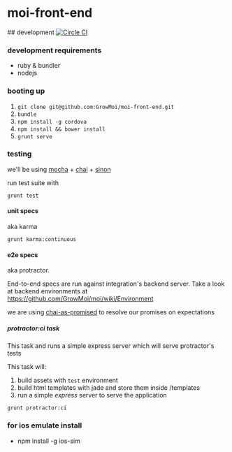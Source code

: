 # moi-front-end

## development
[![Circle CI](https://circleci.com/gh/GrowMoi/moi-front-end.svg?style=svg)](https://circleci.com/gh/GrowMoi/moi-front-end)

### development requirements

- ruby & bundler
- nodejs

### booting up

1. `git clone git@github.com:GrowMoi/moi-front-end.git`
2. `bundle`
3. `npm install -g cordova`
4. `npm install && bower install`
5. `grunt serve`

### testing

we'll be using [mocha](http://mochajs.org/) + [chai](http://chaijs.com/) + [sinon](sinonjs.org)

run test suite with

```
grunt test
```

#### unit specs

aka karma

```
grunt karma:continuous
```

#### e2e specs

aka protractor.

End-to-end specs are run against integration's backend server. Take a look at backend environments at https://github.com/GrowMoi/moi/wiki/Environment

we are using [chai-as-promised](http://chaijs.com/plugins/chai-as-promised) to resolve our promises on expectations

##### protractor:ci task

This task  and runs a simple express server which will serve protractor's tests

This task will:

1. build assets with `test` environment
2. build html templates with jade and store them inside /templates
3. run a simple _express_ server to serve the application

```
grunt protractor:ci
```

### for ios emulate install

- npm install -g ios-sim
